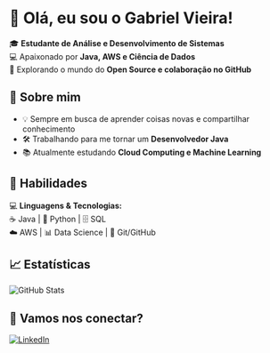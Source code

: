 # 👋 Olá, eu sou o Gabriel Vieira!  

🎓 **Estudante de Análise e Desenvolvimento de Sistemas**  
💻 Apaixonado por **Java, AWS e Ciência de Dados**  
🚀 Explorando o mundo do **Open Source e colaboração no GitHub**  

## 🌟 Sobre mim  
- 💡 Sempre em busca de aprender coisas novas e compartilhar conhecimento  
- 🛠️ Trabalhando para me tornar um **Desenvolvedor Java**  
- 📚 Atualmente estudando **Cloud Computing e Machine Learning**  

## 🚀 Habilidades  
💻 **Linguagens & Tecnologias:**  
☕ Java | 🐍 Python | 🗄️ SQL  
☁️ AWS | 📊 Data Science | 🔗 Git/GitHub  

## 📈 Estatísticas  
![GitHub Stats](https://github-readme-stats.vercel.app/api?username=geekriel&show_icons=true&theme=dark)  

## 📌 Vamos nos conectar?  
[![LinkedIn](https://img.shields.io/badge/LinkedIn-blue?logo=linkedin)](https://www.linkedin.com/in/gabrielvfarias)  
